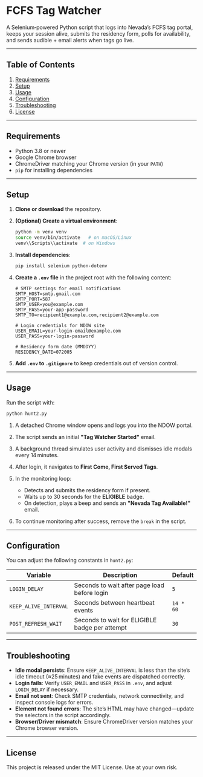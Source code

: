 # FCFS Tag Watcher

A Selenium‑powered Python script that logs into Nevada’s FCFS tag portal, keeps your session alive, submits the residency form, polls for availability, and sends audible + email alerts when tags go live.

---

## Table of Contents

1. [Requirements](#requirements)
2. [Setup](#setup)
3. [Usage](#usage)
4. [Configuration](#configuration)
5. [Troubleshooting](#troubleshooting)
6. [License](#license)

---

## Requirements

* Python 3.8 or newer
* Google Chrome browser
* ChromeDriver matching your Chrome version (in your `PATH`)
* `pip` for installing dependencies

---

## Setup

1. **Clone or download** the repository.
2. **(Optional) Create a virtual environment**:

   ```bash
   python -m venv venv
   source venv/bin/activate   # on macOS/Linux
   venv\\Scripts\\activate  # on Windows
   ```
3. **Install dependencies**:

   ```bash
   pip install selenium python-dotenv
   ```
4. **Create a `.env` file** in the project root with the following content:

   ```dotenv
   # SMTP settings for email notifications
   SMTP_HOST=smtp.gmail.com
   SMTP_PORT=587
   SMTP_USER=you@example.com
   SMTP_PASS=your-app-password
   SMTP_TO=recipient1@example.com,recipient2@example.com

   # Login credentials for NDOW site
   USER_EMAIL=your-login-email@example.com
   USER_PASS=your-login-password

   # Residency form date (MMDDYY)
   RESIDENCY_DATE=072005
   ```
5. **Add `.env` to `.gitignore`** to keep credentials out of version control.

---

## Usage

Run the script with:

```bash
python hunt2.py
```

1. A detached Chrome window opens and logs you into the NDOW portal.
2. The script sends an initial **"Tag Watcher Started"** email.
3. A background thread simulates user activity and dismisses idle modals every 14 minutes.
4. After login, it navigates to **First Come, First Served Tags**.
5. In the monitoring loop:

   * Detects and submits the residency form if present.
   * Waits up to 30 seconds for the **ELIGIBLE** badge.
   * On detection, plays a beep and sends an **"Nevada Tag Available!"** email.
6. To continue monitoring after success, remove the `break` in the script.

---

## Configuration

You can adjust the following constants in `hunt2.py`:

| Variable              | Description                                    | Default   |
| --------------------- | ---------------------------------------------- | --------- |
| `LOGIN_DELAY`         | Seconds to wait after page load before login   | `5`       |
| `KEEP_ALIVE_INTERVAL` | Seconds between heartbeat events               | `14 * 60` |
| `POST_REFRESH_WAIT`   | Seconds to wait for ELIGIBLE badge per attempt | `30`      |

---

## Troubleshooting

* **Idle modal persists**: Ensure `KEEP_ALIVE_INTERVAL` is less than the site’s idle timeout (≈25 minutes) and fake events are dispatched correctly.
* **Login fails**: Verify `USER_EMAIL` and `USER_PASS` in `.env`, and adjust `LOGIN_DELAY` if necessary.
* **Email not sent**: Check SMTP credentials, network connectivity, and inspect console logs for errors.
* **Element not found errors**: The site’s HTML may have changed—update the selectors in the script accordingly.
* **Browser/Driver mismatch**: Ensure ChromeDriver version matches your Chrome browser version.

---

## License

This project is released under the MIT License. Use at your own risk.
